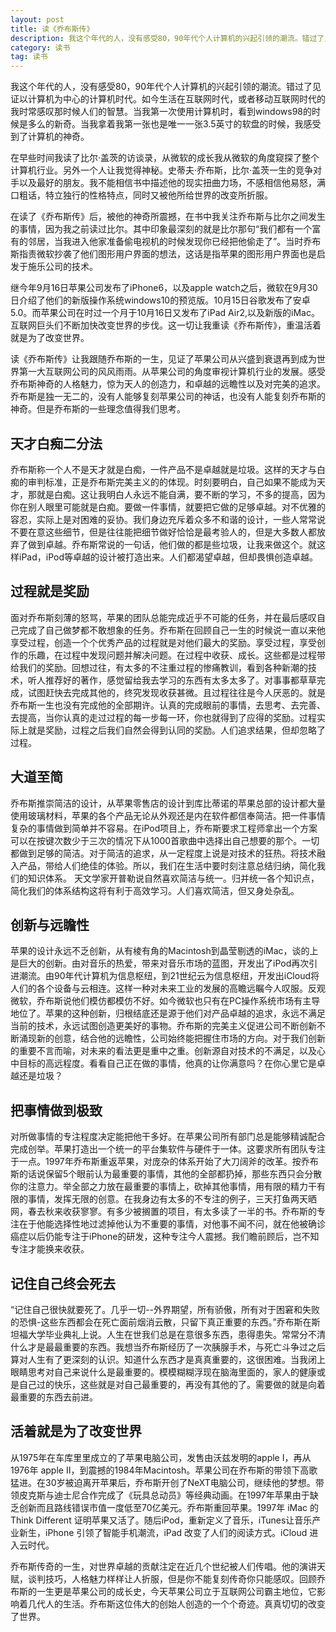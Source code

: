 ```yaml
---
layout: post
title: 读《乔布斯传》
description: 我这个年代的人，没有感受80，90年代个人计算机的兴起引领的潮流。错过了见证以计算机为中心的计算机时代。如今生活在互联网时代，或者移动互联网时代的...
category: 读书
tag: 读书
---
```


我这个年代的人，没有感受80，90年代个人计算机的兴起引领的潮流。错过了见证以计算机为中心的计算机时代。如今生活在互联网时代，或者移动互联网时代的我时常感叹那时候人们的智慧。当我第一次使用计算机时，看到windows98的时候是多么的新奇。当我拿着我第一张也是唯一一张3.5英寸的软盘的时候，我感受到了计算机的神奇。

在早些时间我读了比尔·盖茨的访谈录，从微软的成长我从微软的角度窥探了整个计算机行业。另外一个人让我觉得神秘。史蒂夫·乔布斯，比尔·盖茨一生的竞争对手以及最好的朋友。我不能相信书中描述他的现实扭曲力场，不感相信他易怒，满口粗话，特立独行的性格特点，同时又被他所给世界的改变所折服。

在读了《乔布斯传》后，被他的神奇所震撼，在书中我关注乔布斯与比尔之间发生的事情，因为我之前读过比尔。其中印象最深刻的就是比尔那句“我们都有一个富有的邻居，当我进入他家准备偷电视机的时候发现你已经把他偷走了”。当时乔布斯指责微软抄袭了他们图形用户界面的想法，这话是指苹果的图形用户界面也是启发于施乐公司的技术。

继今年9月16日苹果公司发布了iPhone6，以及apple watch之后，微软在9月30日介绍了他们的新版操作系统windows10的预览版。10月15日谷歌发布了安卓5.0。而苹果公司在时过一个月于10月16日又发布了iPad Air2,以及新版的iMac。互联网巨头们不断加快改变世界的步伐。这一切让我重读《乔布斯传》，重温活着就是为了改变世界。

读《乔布斯传》让我跟随乔布斯的一生，见证了苹果公司从兴盛到衰退再到成为世界第一大互联网公司的风风雨雨。从苹果公司的角度审视计算机行业的发展。感受乔布斯神奇的人格魅力，惊为天人的创造力，和卓越的远瞻性以及对完美的追求。乔布斯是独一无二的，没有人能够复刻苹果公司的神话，也没有人能复刻乔布斯的神奇。但是乔布斯的一些理念值得我们思考。

## 天才白痴二分法

乔布斯称一个人不是天才就是白痴，一件产品不是卓越就是垃圾。这样的天才与白痴的审判标准，正是乔布斯完美主义的的体现。时刻要明白，自己如果不能成为天才，那就是白痴。这让我明白人永远不能自满，要不断的学习，不多的提高，因为你在别人眼里可能就是白痴。要做一件事情，就要把它做的足够卓越。对不优雅的容忍，实际上是对困难的妥协。我们身边充斥着众多不和谐的设计，一些人常常说不要在意这些细节，但是往往能把细节做好恰恰是最考验人的，但是大多数人都放弃了做到卓越。乔布斯常说的一句话，他们做的都是些垃圾，让我来做这个。就这样iPad，iPod等卓越的设计被打造出来。人们都渴望卓越，但却畏惧创造卓越。

## 过程就是奖励

面对乔布斯刻薄的怒骂，苹果的团队总能完成近乎不可能的任务，并在最后感叹自己完成了自己做梦都不敢想象的任务。乔布斯在回顾自己一生的时候说一直以来他享受过程，创造一个个优秀产品的过程就是对他们最大的奖励。享受过程，享受创作的乐趣，在过程中发现问题并解决问题。在过程中收获、成长。这些都是过程带给我们的奖励。回想过往，有太多的不注重过程的惨痛教训，看到各种新潮的技术，听人推荐好的著作，感觉留给我去学习的东西有太多太多了。对事事都草草完成，试图赶快去完成其他的，终究发现收获甚微。且过程往往是今人厌恶的。就是乔布斯一生也没有完成他的全部期许。认真的完成眼前的事情，去思考、去完善、去提高，当你认真的走过过程的每一步每一环，你也就得到了应得的奖励。过程实际上就是奖励，过程之后我们自然会得到认同的奖励。人们追求结果，但却忽略了过程。

## 大道至简

乔布斯推崇简洁的设计，从苹果零售店的设计到库比蒂诺的苹果总部的设计都大量使用玻璃材料，苹果的各个产品无论从外观还是内在软件都信奉简洁。把一件事情复杂的事情做到简单并不容易。在iPod项目上，乔布斯要求工程师拿出一个方案可以在按键次数少于三次的情况下从1000首歌曲中选择出自己想要的那个。一切都做到足够的简洁。对于简洁的追求，从一定程度上说是对技术的狂热。将技术融入产品，带给人们绝佳的体验。所以，我们在生活中要时刻注意总结归纳，简化我们的知识体系。 天文学家开普勒说自然喜欢简洁与统一。归并统一各个知识点， 简化我们的体系结构这将有利于高效学习。人们喜欢简洁，但又身处杂乱。

## 创新与远瞻性

苹果的设计永远不乏创新，从有棱有角的Macintosh到晶莹剔透的iMac，谈的上是巨大的创新。由对音乐的热爱，带来对音乐市场的蓝图，开发出了iPod再次引进潮流。由90年代计算机为信息枢纽，到21世纪云为信息枢纽，开发出iCloud将人们的各个设备与云相连。这样一种对未来工业的发展的高瞻远瞩今人叹服。反观微软，乔布斯说他们模仿都模仿不好。如今微软也只有在PC操作系统市场有主导地位了。苹果的这种创新，归根结底还是源于他们对产品卓越的追求，永远不满足当前的技术，永远试图创造更美好的事物。乔布斯的完美主义促进公司不断创新不断涌现新的创意，结合他的远瞻性，公司始终能把握住市场的方向。对于我们创新的重要不言而喻，对未来的看法更是重中之重。创新源自对技术的不满足，以及心中目标的高远程度。看看自己正在做的事情，他真的让你满意吗？在你心里它是卓越还是垃圾？

## 把事情做到极致

对所做事情的专注程度决定能把他干多好。在苹果公司所有部门总是能够精诚配合完成创举。苹果打造出一个统一的平台集软件与硬件于一体。这要求所有团队专注于一点。1997年乔布斯重返苹果，对庞杂的体系开始了大刀阔斧的改革。按乔布斯的话说保留5个眼前认为最重要的事情，其他的全部都扔掉，那些东西只会分散你的注意力。举全部之力放在最重要的事情上，砍掉其他事情，用有限的精力干有限的事情，发挥无限的创意。在我身边有太多的不专注的例子，三天打鱼两天晒网，春去秋来收获寥寥。有多少被搁置的项目，有太多读了一半的书。乔布斯的专注在于他能选择性地过滤掉他认为不重要的事情，对他事不闻不问，就在他被确诊癌症以后仍能专注于iPhone的研发，这种专注今人震撼。我们瞻前顾后，岂不知专注才能换来收获。

## 记住自己终会死去

“记住自己很快就要死了。几乎一切--外界期望，所有骄傲，所有对于困窘和失败的恐惧-这些东西都会在死亡面前烟消云散，只留下真正重要的东西。”乔布斯在斯坦福大学毕业典礼上说。人生在世我们总是在意很多东西，患得患失。常常分不清什么才是最最重要的东西。我想当乔布斯经历了一次胰腺手术，与死亡斗争过之后算对人生有了更深刻的认识。知道什么东西才是真真重要的，这很困难。当我闭上眼睛思考对自己来说什么是最重要的。模模糊糊浮现在脑海里面的，家人的健康或是自己过的快乐，这些就是对自己最重要的，再没有其他的了。需要做的就是向着最重要的东西去前进。

## 活着就是为了改变世界

从1975年在车库里里成立的了苹果电脑公司，发售由沃兹发明的apple I，再从1976年 apple II，到震撼的1984年Macintosh。苹果公司在乔布斯的带领下高歌猛进。在30岁被迫离开苹果后，乔布斯开创了NeXT电脑公司，继续他的梦想。带领皮克斯与迪士尼合作完成了《玩具总动员》等经典动画。在1997年苹果由于缺乏创新而且路线错误市值一度低至70亿美元。乔布斯重回苹果。1997年 iMac 的 Think Different 证明苹果又活了。随后iPod，重新定义了音乐，iTunes让音乐产业新生，iPhone 引领了智能手机潮流，iPad 改变了人们的阅读方式。iCloud 进入云时代。



乔布斯传奇的一生，对世界卓越的贡献注定在近几个世纪被人们传唱。他的演讲天赋，谈判技巧，人格魅力样样让人折服，但是你不能复刻传奇你只能感叹。回顾乔布斯的一生更是苹果公司的成长史，今天苹果公司立于互联网公司霸主地位，它影响着几代人的生活。乔布斯这位伟大的创始人创造的一个个奇迹。真真切切的改变了世界。
